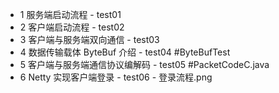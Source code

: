 * 1 服务端启动流程 - test01
* 2 客户端启动流程 - test02
* 3 客户端与服务端双向通信 - test03
* 4 数据传输载体 ByteBuf 介绍 - test04 #ByteBufTest
* 5 客户端与服务端通信协议编解码 - test05 #PacketCodeC.java
* 6 Netty 实现客户端登录 - test06 - 登录流程.png